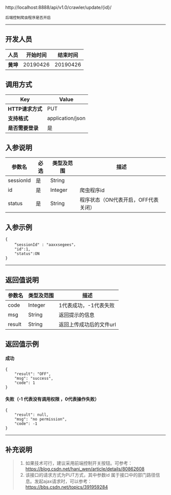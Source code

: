 http://localhost:8888/api/v1.0/crawler/update/{id}/

```
后端控制爬虫程序是否开启
```
---
## 开发人员
| 人员     | 开始时间 | 结束时间 |
| -------- | :------: | :------: |
| **黄坤** | 20190426 | 20190426 |

## 调用方式

| Key              | Value |
| ---------------- | ----- |
| **HTTP请求方式** | PUT |
| **支持格式**     | application/json |
| **是否需要登录** | 是 |

## 入参说明



| 参数名    | 必选 | 类型及范围 | 描述   |
| --------- | ---- | ---------- | ------ |
| sessionId | 是   | String     |        |
| id      | 是   | Integer | 爬虫程序id |
| status | 是 | String | 程序状态（ON代表开启，OFF代表关闭） |

## 入参示例
```
{
	“sessionId" : "aaxxsegees"，
	"id":1,
	"status":ON
}
```

---

## 返回值说明
| 参数名 | 类型及范围 | 描述                    |
| ------ | ---------- | ----------------------- |
| code   | Integer    | 1代表成功，-1代表失败   |
| msg    | String     | 返回提示的信息          |
| result | String     | 返回上传成功后的文件url |

## 返回值示例

#### 成功

```
{
    "result": "OFF",
    "msg": "success",
    "code": 1
}
```

#### 失败（-1 代表没有调用权限 ，0代表操作失败）

```
{
    "result": null,
    "msg": "no permission",
    "code": -1
}
```
---

## 补充说明
> 1. 如果技术可行，建议采用前端控制开关按钮。可参考：<https://blog.csdn.net/hani_wen/article/details/80862608>
> 2. 该接口的请求方式为PUT方式，其中参数id 属于接口中的部门路径信息。发起ajax请求时，可以参考：<https://bbs.csdn.net/topics/391959284>

